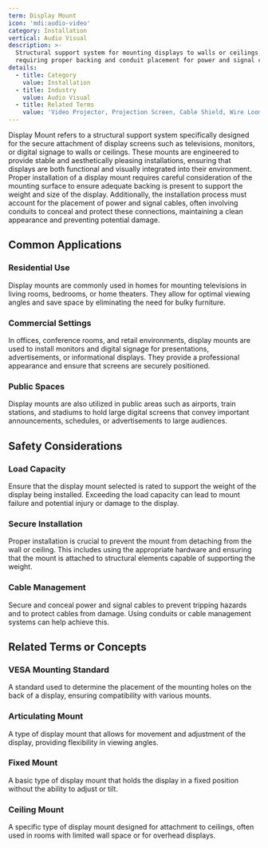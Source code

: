 ```yaml
---
term: Display Mount
icon: 'mdi:audio-video'
category: Installation
vertical: Audio Visual
description: >-
  Structural support system for mounting displays to walls or ceilings,
  requiring proper backing and conduit placement for power and signal cables.
details:
  - title: Category
    value: Installation
  - title: Industry
    value: Audio Visual
  - title: Related Terms
    value: 'Video Projector, Projection Screen, Cable Shield, Wire Loom, IR Sensor'
---
```

Display Mount refers to a structural support system specifically designed for the secure attachment of display screens such as televisions, monitors, or digital signage to walls or ceilings. These mounts are engineered to provide stable and aesthetically pleasing installations, ensuring that displays are both functional and visually integrated into their environment. Proper installation of a display mount requires careful consideration of the mounting surface to ensure adequate backing is present to support the weight and size of the display. Additionally, the installation process must account for the placement of power and signal cables, often involving conduits to conceal and protect these connections, maintaining a clean appearance and preventing potential damage.

## Common Applications

### Residential Use
Display mounts are commonly used in homes for mounting televisions in living rooms, bedrooms, or home theaters. They allow for optimal viewing angles and save space by eliminating the need for bulky furniture.

### Commercial Settings
In offices, conference rooms, and retail environments, display mounts are used to install monitors and digital signage for presentations, advertisements, or informational displays. They provide a professional appearance and ensure that screens are securely positioned.

### Public Spaces
Display mounts are also utilized in public areas such as airports, train stations, and stadiums to hold large digital screens that convey important announcements, schedules, or advertisements to large audiences.

## Safety Considerations

### Load Capacity
Ensure that the display mount selected is rated to support the weight of the display being installed. Exceeding the load capacity can lead to mount failure and potential injury or damage to the display.

### Secure Installation
Proper installation is crucial to prevent the mount from detaching from the wall or ceiling. This includes using the appropriate hardware and ensuring that the mount is attached to structural elements capable of supporting the weight.

### Cable Management
Secure and conceal power and signal cables to prevent tripping hazards and to protect cables from damage. Using conduits or cable management systems can help achieve this.

## Related Terms or Concepts

### VESA Mounting Standard
A standard used to determine the placement of the mounting holes on the back of a display, ensuring compatibility with various mounts.

### Articulating Mount
A type of display mount that allows for movement and adjustment of the display, providing flexibility in viewing angles.

### Fixed Mount
A basic type of display mount that holds the display in a fixed position without the ability to adjust or tilt.

### Ceiling Mount
A specific type of display mount designed for attachment to ceilings, often used in rooms with limited wall space or for overhead displays.
